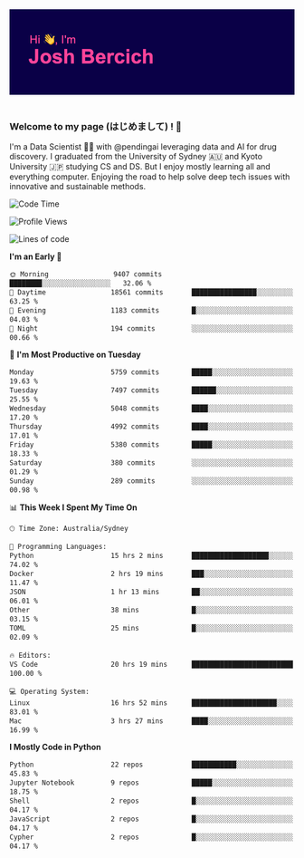 
<div align="center">
<img src="profile-banner.png" />
</div>

</br>

### Welcome to my page (はじめまして) ! 🌸

I'm a Data Scientist 👨‍🔬 with @pendingai leveraging data and AI for drug discovery. I graduated from the University of Sydney 🇦🇺 and Kyoto University 🇯🇵 studying CS and DS. But I enjoy mostly learning all and everything computer. Enjoying the road to help solve deep tech issues with innovative and sustainable methods.

<!--START_SECTION:waka-->
![Code Time](http://img.shields.io/badge/Code%20Time-165%20hrs%2015%20mins-blue)

![Profile Views](http://img.shields.io/badge/Profile%20Views-26-blue)

![Lines of code](https://img.shields.io/badge/From%20Hello%20World%20I%27ve%20Written-7.9%20million%20lines%20of%20code-blue)

**I'm an Early 🐤** 

```text
🌞 Morning                9407 commits        ████████░░░░░░░░░░░░░░░░░   32.06 % 
🌆 Daytime                18561 commits       ████████████████░░░░░░░░░   63.25 % 
🌃 Evening                1183 commits        █░░░░░░░░░░░░░░░░░░░░░░░░   04.03 % 
🌙 Night                  194 commits         ░░░░░░░░░░░░░░░░░░░░░░░░░   00.66 % 
```
📅 **I'm Most Productive on Tuesday** 

```text
Monday                   5759 commits        █████░░░░░░░░░░░░░░░░░░░░   19.63 % 
Tuesday                  7497 commits        ██████░░░░░░░░░░░░░░░░░░░   25.55 % 
Wednesday                5048 commits        ████░░░░░░░░░░░░░░░░░░░░░   17.20 % 
Thursday                 4992 commits        ████░░░░░░░░░░░░░░░░░░░░░   17.01 % 
Friday                   5380 commits        █████░░░░░░░░░░░░░░░░░░░░   18.33 % 
Saturday                 380 commits         ░░░░░░░░░░░░░░░░░░░░░░░░░   01.29 % 
Sunday                   289 commits         ░░░░░░░░░░░░░░░░░░░░░░░░░   00.98 % 
```


📊 **This Week I Spent My Time On** 

```text
🕑︎ Time Zone: Australia/Sydney

💬 Programming Languages: 
Python                   15 hrs 2 mins       ███████████████████░░░░░░   74.02 % 
Docker                   2 hrs 19 mins       ███░░░░░░░░░░░░░░░░░░░░░░   11.47 % 
JSON                     1 hr 13 mins        ██░░░░░░░░░░░░░░░░░░░░░░░   06.01 % 
Other                    38 mins             █░░░░░░░░░░░░░░░░░░░░░░░░   03.15 % 
TOML                     25 mins             █░░░░░░░░░░░░░░░░░░░░░░░░   02.09 % 

🔥 Editors: 
VS Code                  20 hrs 19 mins      █████████████████████████   100.00 % 

💻 Operating System: 
Linux                    16 hrs 52 mins      █████████████████████░░░░   83.01 % 
Mac                      3 hrs 27 mins       ████░░░░░░░░░░░░░░░░░░░░░   16.99 % 
```

**I Mostly Code in Python** 

```text
Python                   22 repos            ███████████░░░░░░░░░░░░░░   45.83 % 
Jupyter Notebook         9 repos             █████░░░░░░░░░░░░░░░░░░░░   18.75 % 
Shell                    2 repos             █░░░░░░░░░░░░░░░░░░░░░░░░   04.17 % 
JavaScript               2 repos             █░░░░░░░░░░░░░░░░░░░░░░░░   04.17 % 
Cypher                   2 repos             █░░░░░░░░░░░░░░░░░░░░░░░░   04.17 % 
```




<!--END_SECTION:waka-->
